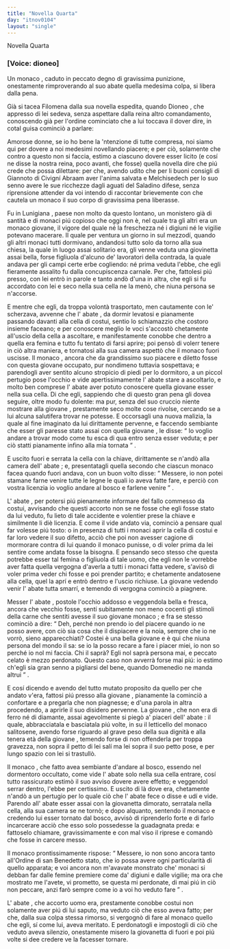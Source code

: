 ```yaml
---
title: "Novella Quarta"
day: "itnov0104"
layout: "single"
---
```

<html>
 <head>
 </head>
 <body>
  <div id="nov0104" type="novella" who="dioneo">
   <head>
    Novella Quarta
   </head>
   <p>
    <h3>
     [Voice: dioneo]
    </h3>
   </p>
   <argument>
    <p>
     <milestone id="p01040001"/>
     Un
     <name persref="monaco-0104" type="person">
      monaco
     </name>
     , caduto in peccato degno di gravissima punizione, onestamente rimproverando al suo
     <name persref="abate-0104" type="person">
      abate
     </name>
     quella medesima colpa, si libera dalla pena.
    </p>
   </argument>
   <div3 type="commentary" who="author">
    <p>
     <milestone id="p01040002"/>
     Gi&agrave; si tacea
     <name persref="filomena" type="person">
      Filomena
     </name>
     dalla sua novella espedita, quando
     <name persref="dioneo" type="person">
      Dioneo
     </name>
     , che appresso di lei sedeva, senza aspettare dalla reina altro comandamento, conoscendo gi&agrave; per l'ordine cominciato che a lui toccava il dover dire, in cotal guisa cominci&ograve; a parlare:
    </p>
   </div3>
   <div3 type="commentary" who="dioneo">
    <p>
     <milestone id="p01040003"/>
     Amorose donne, se io ho bene la 'ntenzione di tutte compresa, noi siamo qui per dovere a noi medesimi novellando piacere; e per ci&ograve;, solamente che contro a questo non si faccia, estimo a ciascuno dovere esser licito (e cos&iacute; ne disse la nostra reina, poco avanti, che fosse) quella novella dire che pi&uacute; crede che possa dilettare: per che, avendo udito che per li buoni consigli di
     <name persref="giannottocivigni" type="person">
      Giannoto di Civign&iacute;
     </name>
     <name persref="abraam" type="person">
      Abraam
     </name>
     aver l'anima salvata e
     <name persref="melchisedech" type="person">
      Melchisedech
     </name>
     per lo suo senno avere le sue ricchezze dagli aguati del
     <name persref="saladino" type="person">
      Saladino
     </name>
     difese, senza riprensione attender da voi intendo di raccontar brievemente con che cautela un monaco il suo corpo di gravissima pena liberasse.
    </p>
   </div3>
   <p>
    <milestone id="p01040004"/>
    Fu in
    <name placeref="lunigiana" type="place">
     Lunigiana
    </name>
    , paese non molto da questo lontano, un
    <name placeref="monistero-0104" type="place">
     monistero
    </name>
    gi&agrave; di santit&agrave; e di monaci pi&uacute; copioso che oggi non &egrave;, nel quale tra gli altri era un
    <name persref="monaco-0104" type="person">
     monaco
    </name>
    giovane, il vigore del quale n&eacute; la freschezza n&eacute; i digiuni n&eacute; le vigilie potevano macerare.
    <milestone id="p01040005"/>
    Il quale per ventura un giorno in sul mezzod&iacute;, quando gli altri monaci tutti dormivano, andandosi tutto solo da torno alla sua chiesa, la quale in luogo assai solitario era, gli venne veduta una
    <name persref="giovinetta-0104" type="person">
     giovinetta
    </name>
    assai bella, forse figliuola d'alcuno de' lavoratori della contrada, la quale andava per gli campi certe erbe cogliendo: n&eacute; prima veduta l'ebbe, che egli fieramente assalito fu dalla concupiscenza carnale.
    <milestone id="p01040006"/>
    Per che, fattolesi pi&uacute; presso, con lei entr&ograve; in parole e tanto and&ograve; d'una in altra, che egli si fu accordato con lei e seco nella sua cella ne la men&ograve;, che niuna persona se n'accorse.
   </p>
   <p>
    <milestone id="p01040007"/>
    E mentre che egli, da troppa volont&agrave; trasportato, men cautamente con le' scherzava, avvenne che l'
    <name persref="abate-0104" type="person">
     abate
    </name>
    , da dormir levatosi e pianamente passando davanti alla cella di costui, sentio lo schiamazzio che costoro insieme faceano; e per conoscere meglio le voci s'accost&ograve; chetamente all'uscio della cella a ascoltare, e manifestamente conobbe che dentro a quella era femina e tutto fu tentato di farsi aprire; poi pens&ograve; di volerr tenere in ci&ograve; altra maniera, e tornatosi alla sua camera aspett&ograve; che il
    <name persref="monaco-0104" type="person">
     monaco
    </name>
    fuori uscisse.
    <milestone id="p01040008"/>
    Il
    <name persref="monaco-0104" type="person">
     monaco
    </name>
    , ancora che da grandissimo suo piacere e diletto fosse con questa
    <name persref="giovinetta-0104" type="person">
     giovane
    </name>
    occupato, pur nondimeno tuttavia sospettava; e parendogli aver sentito alcuno stropicio di piedi per lo dormitoro, a un piccol pertugio pose l'occhio e vide apertissimamente l'
    <name persref="abate-0104" type="person">
     abate
    </name>
    stare a ascoltarlo, e molto ben comprese l'
    <name persref="abate-0104" type="person">
     abate
    </name>
    aver potuto conoscere quella
    <name persref="giovinetta-0104" type="person">
     giovane
    </name>
    esser nella sua cella.
    <milestone id="p01040009"/>
    Di che egli, sappiendo che di questo gran pena gli dovea seguire, oltre modo fu dolente: ma pur, senza del suo cruccio niente mostrare alla
    <name persref="giovinetta-0104" type="person">
     giovane
    </name>
    , prestamente seco molte cose rivolse, cercando se a lui alcuna salutifera trovar ne potesse.
    <milestone id="p01040010"/>
    E occorsagli una nuova malizia, la quale al fine imaginato da lui dirittamente pervenne, e faccendo sembiante che esser gli paresse stato assai con quella
    <name persref="giovinetta-0104" type="person">
     giovane
    </name>
    , le disse:
    <q direct="unspecified" who="monaco-0104">
     Io voglio andare a trovar modo come tu esca di qua entro senza esser veduta; e per ci&ograve; statti pianamente infino alla mia tornata
    </q>
    .
   </p>
   <p>
    <milestone id="p01040011"/>
    E uscito fuori e serrata la cella con la chiave, dirittamente se n'and&ograve; alla camera dell'
    <name persref="abate-0104" type="person">
     abate
    </name>
    ; e, presentatagli quella secondo che ciascun monaco facea quando fuori andava, con un buon volto disse:
    <q direct="unspecified" who="monaco-0104">
     Messere, io non potei stamane farne venire tutte le legne le quali io aveva fatte fare, e perci&ograve; con vostra licenzia io voglio andare al bosco e farlene venire
    </q>
    .
   </p>
   <p>
    <milestone id="p01040012"/>
    L'
    <name persref="abate-0104" type="person">
     abate
    </name>
    , per potersi pi&uacute; pienamente informare del fallo commesso da costui, avvisando che questi accorto non se ne fosse che egli fosse stato da lui veduto, fu lieto di tale accidente e volentier prese la chiave e similmente li di&egrave; licenzia.
    <milestone id="p01040013"/>
    E come il vide andato via, cominci&ograve; a pensare qual far volesse pi&uacute; tosto: o in presenza di tutti i monaci aprir la cella di costui e far loro vedere il suo difetto, acci&ograve; che poi non avesser cagione di mormorare contra di lui quando il
    <name persref="monaco-0104" type="person">
     monaco
    </name>
    punisse, o di voler prima da lei sentire come andata fosse la bisogna.
    <milestone id="p01040014"/>
    E pensando seco stesso che questa potrebbe esser tal femina o figliuola di tale uomo, che egli non le vorrebbe aver fatta quella vergogna d'averla a tutti i monaci fatta vedere, s'avis&ograve; di voler prima veder chi fosse e poi prender partito; e chetamente andatosene alla cella, quel la apr&iacute; e entr&ograve; dentro e l'uscio richiuse. La
    <name persref="giovinetta-0104" type="person">
     giovane
    </name>
    vedendo venir l'
    <name persref="abate-0104" type="person">
     abate
    </name>
    tutta smarr&iacute;, e temendo di vergogna cominci&ograve; a piagnere.
   </p>
   <p>
    <milestone id="p01040015"/>
    Messer l'
    <name persref="abate-0104" type="person">
     abate
    </name>
    , postole l'occhio addosso e veggendola bella e fresca, ancora che vecchio fosse, sent&iacute; subitamente non meno cocenti gli stimoli della carne che sentiti avesse il suo giovane
    <name persref="monaco-0104" type="person">
     monaco
    </name>
    ; e fra se stesso cominci&ograve; a dire:
    <q direct="unspecified" who="abate-0104">
     Deh, perch&eacute; non prendo io del piacere quando io ne posso avere, con ci&ograve; sia cosa che il dispiacere e la noia, sempre che io ne vorr&ograve;, sieno apparecchiati? Costei &egrave; una bella giovane e &egrave; qui che niuna persona del mondo il sa: se io la posso recare a fare i piacer miei, io non so perch&eacute; io nol mi faccia.
     <milestone id="p01040016"/>
     Chi il sapr&agrave;? Egli nol sapr&agrave; persona mai, e peccato celato &egrave; mezzo perdonato. Questo caso non avverr&agrave; forse mai pi&uacute;: io estimo ch'egli sia gran senno a pigliarsi del bene, quando Domenedio ne manda altrui
    </q>
    .
   </p>
   <p>
    <milestone id="p01040017"/>
    E cos&iacute; dicendo e avendo del tutto mutato proposito da quello per che andato v'era, fattosi pi&uacute; presso alla
    <name persref="giovinetta-0104" type="person">
     giovane
    </name>
    , pianamente la cominci&ograve; a confortare e a pregarla che non piagnesse; e d'una parola in altra procedendo, a aprirle il suo disidero pervenne.
    <milestone id="p01040018"/>
    La
    <name persref="giovinetta-0104" type="person">
     giovane
    </name>
    , che non era di ferro n&eacute; di diamante, assai agevolmente si pieg&ograve; a' piaceri dell'
    <name persref="abate-0104" type="person">
     abate
    </name>
    : il quale, abbracciatala e basciatala pi&uacute; volte, in su il letticello del
    <name persref="monaco-0104" type="person">
     monaco
    </name>
    salitosene, avendo forse riguardo al grave peso della sua dignit&agrave; e alla tenera et&agrave; della
    <name persref="giovinetta-0104" type="person">
     giovane
    </name>
    , temendo forse di non offenderla per troppa gravezza, non sopra il petto di lei sal&iacute; ma lei sopra il suo petto pose, e per lungo spazio con lei si trastull&ograve;.
   </p>
   <p>
    <milestone id="p01040019"/>
    Il
    <name persref="monaco-0104" type="person">
     monaco
    </name>
    , che fatto avea sembiante d'andare al bosco, essendo nel dormentoro occultato, come vide l'
    <name persref="abate-0104" type="person">
     abate
    </name>
    solo nella sua cella entrare, cos&iacute; tutto rassicurato estim&ograve; il suo avviso dovere avere effetto; e veggendol serrar dentro, l'ebbe per certissimo. E uscito di l&agrave; dove era, chetamente n'and&ograve; a un pertugio per lo quale ci&ograve; che l'
    <name persref="abate-0104" type="person">
     abate
    </name>
    fece o disse e ud&iacute; e vide.
    <milestone id="p01040020"/>
    Parendo all'
    <name persref="abate-0104" type="person">
     abate
    </name>
    esser assai con la
    <name persref="giovinetta-0104" type="person">
     giovanetta
    </name>
    dimorato, serratala nella cella, alla sua camera se ne torn&ograve;; e dopo alquanto, sentendo il
    <name persref="monaco-0104" type="person">
     monaco
    </name>
    e credendo lui esser tornato dal bosco, avvis&ograve; di riprenderlo forte e di farlo incarcerare acci&ograve; che esso solo possedesse la guadagnata preda: e fattoselo chiamare, gravissimamente e con mal viso il riprese e comand&ograve; che fosse in carcere messo.
   </p>
   <p>
    <milestone id="p01040021"/>
    Il
    <name persref="monaco-0104" type="person">
     monaco
    </name>
    prontissimamente rispose:
    <q direct="unspecified" who="monaco-0104">
     Messere, io non sono ancora tanto all'Ordine di san Benedetto stato, che io possa avere ogni particularit&agrave; di quello apparata; e voi ancora non m'avavate monstrato che' monaci si debban far dalle femine premiere come da' digiuni e dalle vigilie; ma ora che mostrato me l'avete, vi prometto, se questa mi perdonate, di mai pi&uacute; in ci&ograve; non peccare, anzi far&ograve; sempre come io a voi ho veduto fare
    </q>
    .
   </p>
   <p>
    <milestone id="p01040022"/>
    L'
    <name persref="abate-0104" type="person">
     abate
    </name>
    , che accorto uomo era, prestamente conobbe costui non solamente aver pi&uacute; di lui saputo, ma veduto ci&ograve; che esso aveva fatto; per che, dalla sua colpa stessa rimorso, si vergogn&ograve; di fare al
    <name persref="monaco-0104" type="person">
     monaco
    </name>
    quello che egli, s&iacute; come lui, aveva meritato. E perdonatogli e impostogli di ci&ograve; che veduto aveva silenzio, onestamente misero la
    <name persref="giovinetta-0104" type="person">
     giovanetta
    </name>
    di fuori e poi pi&uacute; volte si dee credere ve la facesser tornare.
   </p>
  </div>
 </body>
</html>